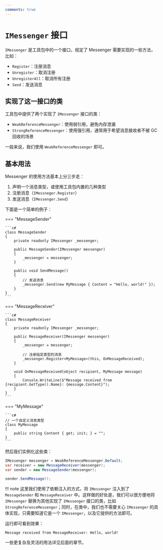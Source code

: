```yaml
---
comments: true
---
```


# `IMessenger` 接口

`IMessenger` 是工具包中的一个接口，规定了 Messenger 需要实现的一些方法，比如：

- `Register`：注册消息
- `Unregister`：取消注册
- `UnregisterAll`：取消所有注册
- `Send`：发送消息

## 实现了这一接口的类

工具包中提供了两个实现了 `IMessenger` 接口的类：

- `WeakReferenceMessenger`：使用弱引用，避免内存泄漏
- `StrongReferenceMessenger`：使用强引用，通常用于希望消息接收者不被 GC 回收的场景

一般来说，我们使用 `WeakReferenceMessenger` 即可。

## 基本用法

Messenger 的使用方法基本上分三步走：

1. 声明一个消息类型，或使用工具包内置的几种类型
2. 注册消息（`IMessneger.Register`）
3. 发送消息（`IMessenger.Send`）

下面是一个简单的例子：

=== "MessageSender"

    ```c#
    class MessageSender
    {
        private readonly IMessenger _messenger;

        public MessageSender(IMessenger messenger)
        {
            _messenger = messenger;
        }

        public void SendMessage()
        {
            // 发送消息
            _messenger.Send(new MyMessage { Content = "Hello, world!" });
        }
    }
    ```

=== "MessageReceiver"

    ```c#
    class MessageReceiver
    {
        private readonly IMessenger _messenger;

        public MessageReceiver(IMessenger messenger)
        {
            _messenger = messenger;

            // 注册指定类型的消息
            _messenger.Register<MyMessage>(this, OnMessageReceived);
        }

        void OnMessageReceived(object recipient, MyMessage message)
        {
            Console.WriteLine($"Message received from {recipient.GetType().Name}: {message.Content}");
        }
    }
    ```

=== "MyMessage"

    ```c#
    // 一个自定义消息类型
    class MyMessage
    {
        public string Content { get; init; } = "";
    }
    ```

然后我们实例化这些类：

```c# title="Program.cs"
IMessenger messenger = WeakReferenceMessenger.Default;
var receiver = new MessageReceiver(messenger);
var sender = new MessageSender(messenger);

sender.SendMessage();
```

!!! note
    这里我们使用了依赖注入的方式，将 `IMessenger` 注入到了 `MessageSender` 和 `MessageReceiver` 中。这样做的好处是，我们可以很方便地将 `IMessenger` 替换为其他实现了 `IMessenger` 接口的类，比如 `StrongReferenceMessenger`；同时，在类中，我们也不需要关心 `IMessenger` 的具体实现，只需要知道它是一个 `IMessenger`，以及它提供的方法即可。

运行即可看到效果：

```
Message received from MessageReceiver: Hello, world!
```

一些更复杂及灵活的用法详见后面的章节。
